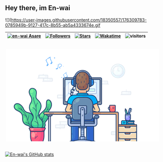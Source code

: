 ## Hey there, im En-wai 

![](https://user-images.githubusercontent.com/18350557/176309783-0785949b-9127-417c-8b55-ab5a4333674e.gif
<br>

| [![en-wai Asare](https://img.shields.io/badge/Maaz%E1%BB%8B-Ikwuka%20Okoye-blue)](#) | [![Followers](https://img.shields.io/github/followers/en-wai)](#) | [![Stars](https://img.shields.io/github/stars/en-wai?label=Profile%20Stars&logo=Profile%20stars&logoColor=b)](#) | [![Wakatime](https://wakatime.com/badge/user/33aa22b6-1751-45ce-b283-99f6c1beccb8.svg)](https://wakatime.com/@en-wai) | ![visitors](https://visitor-badge.glitch.me/badge?page_id=en-wai) |
--| --| --| --| --|

<br>

<div align="center">
    <img
        src="./banner/front-end_software_engineer.gif"
        alt="Front-End Software Engineer"
    />
</div>
<br>

[![En-wai's GitHub stats](https://github-readme-stats.vercel.app/api?username=en-wai)](https://github.com/en-wai/github-readme-stats)
